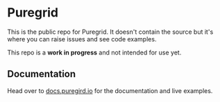 # Puregrid

This is the public repo for Puregrid. It doesn't contain the source but it's where you can raise issues and see code examples.

This repo is a **work in progress** and not intended for use yet.

## Documentation

Head over to [docs.puregird.io](https://docs.puregrid.io) for the documentation and live examples.
